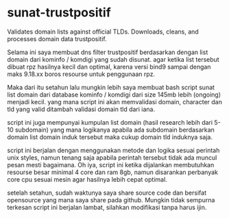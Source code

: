 # sunat-trustpositif
Validates domain lists against official TLDs.  Downloads, cleans, and processes domain data trustpositif. 



Selama ini saya membuat dns filter trustpositif berdasarkan dengan list domain dari kominfo / komdigi yang sudah disunat. agar ketika list tersebut dibuat rpz hasilnya kecil dan optimal, karena versi bind9  sampai dengan maks 9.18.xx boros resourse untuk penggunaan rpz.

Maka dari itu setahun lalu mungkin lebih saya membuat bash script sunat list domain dari database kominfo / komdigi dari size 145mb lebih (ongoing) menjadi kecil. yang mana script ini akan memvalidasi domain, character dan tld yang valid ditambah validasi domain tld dari iana. 

script ini juga mempunyai kumpulan list domain (hasil research lebih dari 5-10 subdomain) yang mana logikanya apabila ada subdomain berdasarkan domain list domain induk tersebut maka cukup domain tld induknya saja.

script ini berjalan dengan menggunakan metode dan logika sesuai perintah unix styles, namun tenang saja apabila perintah tersebut tidak ada muncul pesan mesti bagaimana. Oh iya, script ini ketika dijalankan membutuhkan resourse besar minimal 4 core dan ram 8gb, namun disarankan perbanyak core cpu sesuai mesin agar hasilnya lebih cepat optimal.

setelah setahun, sudah waktunya saya share source code dan bersifat opensource yang mana  saya share pada github. Mungkin tidak sempurna terkesan script ini berjalan lambat, silahkan modifikasi tanpa harus ijin. 
